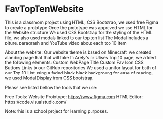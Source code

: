 # FavTopTenWebsite
This is a classroom project using HTML, CSS Bootstrao,
we used free Figma to create a prototype
Once the prototype was approved we use HTML for the Website structure
We used CSS Bootstrap for the styling of the HTML file, we also used modals linked to our top ten list
The Modal includes a piture, paragraph and YouTube video about each top 10 item.

About the website:
Our website theme is based on Minecraft, we created alanding page that that will take to Arely's or Ulises Top 10 page, we added the following elements:
Custom WebPage Title
Custom Fav Icon
CSS Buttons
Links to our GitHub repositories
We used a unifor layout for both of our Top 10 List using a faded black black backgroung for ease of reading, we used Modal Display from CSS bootstrap.

Please see listed bellow the tools that we use:

Free Tools:
Website Prototype: https://www.figma.com
HTML Editor: https://code.visualstudio.com/

Note: this is a school project for learning purposes.

